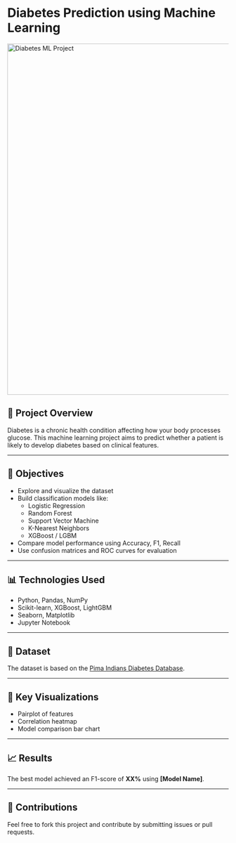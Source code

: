 # Diabetes Prediction using Machine Learning

<img src="images/cover.png" alt="Diabetes ML Project" width="800"/>

## 📌 Project Overview

Diabetes is a chronic health condition affecting how your body processes glucose. This machine learning project aims to predict whether a patient is likely to develop diabetes based on clinical features.

---

## 🎯 Objectives

- Explore and visualize the dataset
- Build classification models like:
  - Logistic Regression
  - Random Forest
  - Support Vector Machine
  - K-Nearest Neighbors
  - XGBoost / LGBM
- Compare model performance using Accuracy, F1, Recall
- Use confusion matrices and ROC curves for evaluation

---

## 📊 Technologies Used

- Python, Pandas, NumPy
- Scikit-learn, XGBoost, LightGBM
- Seaborn, Matplotlib
- Jupyter Notebook

---

## 📁 Dataset

The dataset is based on the [Pima Indians Diabetes Database](https://www.kaggle.com/datasets/uciml/pima-indians-diabetes-database).

---

## 🧠 Key Visualizations

- Pairplot of features
- Correlation heatmap
- Model comparison bar chart

---

## 📈 Results

The best model achieved an F1-score of **XX%** using **[Model Name]**.

---

## 🙌 Contributions

Feel free to fork this project and contribute by submitting issues or pull requests.
